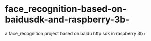 # face_recognition-based-on-baidusdk-and-raspberry-3b-
a face_recognition project based on baidu http sdk in raspberry 3b+
